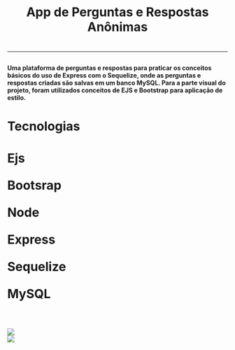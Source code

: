 <h1 align="center"> App de Perguntas e Respostas Anônimas <h1>
<hr>
<h4>
  Uma plataforma de perguntas e respostas para praticar os conceitos básicos do uso de Express com o Sequelize, onde as perguntas e respostas criadas são salvas em um banco MySQL. Para a parte visual do projeto, foram utilizados conceitos de EJS e Bootstrap para aplicação de estilo.
<h4>

<h1> Tecnologias <h1>
 <p>Ejs</p>
 <p>Bootsrap</p>
 <p>Node</p>
 <p>Express</p>
 <p>Sequelize</p>
 <p>MySQL</p>
<br>
<img  src="https://user-images.githubusercontent.com/64935593/110185805-29b1ae00-7df2-11eb-85f9-530179d258c7.PNG"/>
<br>
<img  src="https://user-images.githubusercontent.com/64935593/110185808-2b7b7180-7df2-11eb-8e67-608cc631d736.PNG"/>
